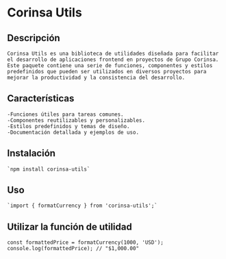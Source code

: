 # Corinsa Utils

## Descripción

    Corinsa Utils es una biblioteca de utilidades diseñada para facilitar el desarrollo de aplicaciones frontend en proyectos de Grupo Corinsa. Este paquete contiene una serie de funciones, componentes y estilos predefinidos que pueden ser utilizados en diversos proyectos para mejorar la productividad y la consistencia del desarrollo.

## Características

    -Funciones útiles para tareas comunes.
    -Componentes reutilizables y personalizables.
    -Estilos predefinidos y temas de diseño.
    -Documentación detallada y ejemplos de uso.

## Instalación

    `npm install corinsa-utils`

## Uso

    `import { formatCurrency } from 'corinsa-utils';`

## Utilizar la función de utilidad

    const formattedPrice = formatCurrency(1000, 'USD');
    console.log(formattedPrice); // "$1,000.00"
